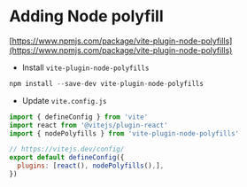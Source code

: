 # Adding Node polyfill

[https://www.npmjs.com/package/vite-plugin-node-polyfills](https://www.npmjs.com/package/vite-plugin-node-polyfills)

*   Install `vite-plugin-node-polyfills`

```javascript
npm install --save-dev vite-plugin-node-polyfills
```

*   Update `vite.config.js`

```javascript
import { defineConfig } from 'vite'
import react from '@vitejs/plugin-react'
import { nodePolyfills } from 'vite-plugin-node-polyfills'

// https://vitejs.dev/config/
export default defineConfig({
  plugins: [react(), nodePolyfills(),],
})
```